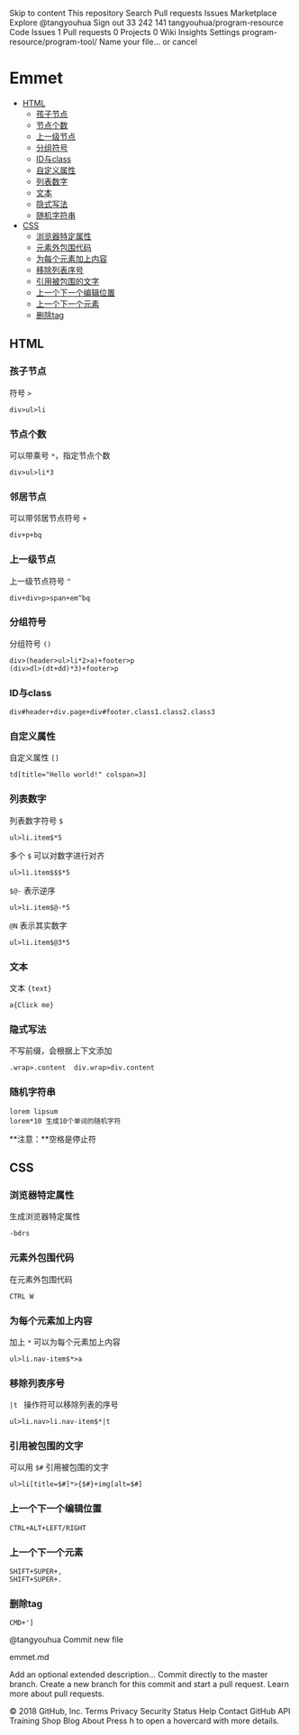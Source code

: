 Skip to content
This repository
Search
Pull requests
Issues
Marketplace
Explore
 @tangyouhua
Sign out
33
242 141 tangyouhua/program-resource
 Code  Issues 1  Pull requests 0  Projects 0  Wiki  Insights  Settings
program-resource/program-tool/ 
Name your file…
 or cancel
 
# Emmet

<!-- toc -->
* [HTML](#HTML)
   * [孩子节点](#孩子节点)
   * [节点个数](#节点个数)
   * [上一级节点](#上一级节点)
   * [分组符号](#分组符号)
   * [ID与class](#ID与class)
   * [自定义属性](#自定义属性)
   * [列表数字](#列表数字)
   * [文本](#文本)
   * [隐式写法](#隐式写法)
   * [随机字符串](#随机字符串)
* [CSS](#CSS)
   * [浏览器特定属性](#浏览器特定属性)
   * [元素外包围代码](#元素外包围代码)
   * [为每个元素加上内容](#为每个元素加上内容)
   * [移除列表序号](#移除列表序号)
   * [引用被包围的文字](#引用被包围的文字)
   * [上一个下一个编辑位置](#上一个下一个编辑位置)
   * [上一个下一个元素](#上一个下一个元素)
   * [删除tag](#删除tag)
<!-- toc end -->

## HTML
### 孩子节点
符号 `>`

```
div>ul>li
```

### 节点个数
可以带乘号 `*`，指定节点个数

```
div>ul>li*3
```

### 邻居节点
可以带邻居节点符号 `+`

```
div+p+bq
```

### 上一级节点
上一级节点符号 `^`

```
div+div>p>span+em^bq
```

### 分组符号
 分组符号 `()`

```
div>(header>ul>li*2>a)+footer>p
(div>dl>(dt+dd)*3)+footer>p
```

### ID与class
```
div#header+div.page+div#footer.class1.class2.class3
```

### 自定义属性
自定义属性 `[]`

```
td[title="Hello world!" colspan=3]
```

### 列表数字
列表数字符号 `$`

```
ul>li.item$*5
```

多个 `$` 可以对数字进行对齐

```
ul>li.item$$$*5
```

`$@-` 表示逆序

```
ul>li.item$@-*5
```

`@N` 表示其实数字

```
ul>li.item$@3*5
```

### 文本
文本 `{text}`

```
a{Click me}
```

### 隐式写法
不写前缀，会根据上下文添加

```
.wrap>.content	div.wrap>div.content
```

### 随机字符串
```
lorem lipsum 
lorem*10 生成10个单词的随机字符
```

**注意：**空格是停止符  

## CSS
### 浏览器特定属性
生成浏览器特定属性

```
-bdrs
```

###  元素外包围代码
在元素外包围代码

```
CTRL W
```

### 为每个元素加上内容
加上 `*` 可以为每个元素加上内容

```
ul>li.nav-item$*>a
```

### 移除列表序号
`|t ` 操作符可以移除列表的序号

```
ul>li.nav>li.nav-item$*|t
```

### 引用被包围的文字
可以用 `$#` 引用被包围的文字

```
ul>li[title=$#]*>{$#}+img[alt=$#]
```

### 上一个下一个编辑位置
```
CTRL+ALT+LEFT/RIGHT 
```

### 上一个下一个元素
```
SHIFT+SUPER+,
SHIFT+SUPER+.
```

### 删除tag
```
CMD+']  
```
@tangyouhua
Commit new file

emmet.md

Add an optional extended description…
  Commit directly to the master branch.
  Create a new branch for this commit and start a pull request. Learn more about pull requests.
 
© 2018 GitHub, Inc.
Terms
Privacy
Security
Status
Help
Contact GitHub
API
Training
Shop
Blog
About
Press h to open a hovercard with more details.
